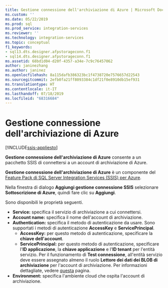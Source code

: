 ```yaml
---
title: Gestione connessione dell'archiviazione di Azure | Microsoft Docs
ms.custom: ''
ms.date: 05/22/2019
ms.prod: sql
ms.prod_service: integration-services
ms.reviewer: ''
ms.technology: integration-services
ms.topic: conceptual
f1_keywords:
- sql13.dts.designer.afpstorageconn.f1
- sql14.dts.designer.afpstorageconn.f1
ms.assetid: 68bd1d04-d20f-4357-a34e-7c9c76457062
author: janinezhang
ms.author: janinez
ms.openlocfilehash: 8a115dafb386323bc1f4738720e7576657d22543
ms.sourcegitcommit: 2efb0fa21ff8093384c1df21f0e8910db15ef931
ms.translationtype: HT
ms.contentlocale: it-IT
ms.lasthandoff: 07/18/2019
ms.locfileid: "68316684"
---
```

# <a name="azure-storage-connection-manager"></a>Gestione connessione dell'archiviazione di Azure

[!INCLUDE[ssis-appliesto](../../includes/ssis-appliesto-ssvrpluslinux-asdb-asdw-xxx.md)]

  **Gestione connessione dell'archiviazione di Azure** consente a un pacchetto SSIS di connettersi a un account di archiviazione di Azure.
   
 **Gestione connessione dell'archiviazione di Azure** è un componente del [Feature Pack di SQL Server Integration Services (SSIS) per Azure](../../integration-services/azure-feature-pack-for-integration-services-ssis.md). 
  
Nella finestra di dialogo **Aggiungi gestione connessione SSIS** selezionare **Sottoscrizione di Azure**, quindi fare clic su **Aggiungi**.  
  
Sono disponibili le proprietà seguenti.

- **Service:** specifica il servizio di archiviazione a cui connettersi.
- **Account name:** specifica il nome dell'account di archiviazione.
- **Authentication:** specifica il metodo di autenticazione da usare. Sono supportati i metodi di autenticazione **AccessKey** e **ServicePrincipal**.
    - **AccessKey:** per questo metodo di autenticazione, specificare la **chiave dell'account**.
    - **ServicePrincipal:** per questo metodo di autenticazione, specificare l'**ID applicazione**, la **chiave applicazione** e l'**ID tenant** per l'entità servizio.
      Per il funzionamento di **Test connessione**, all'entità servizio deve essere assegnato almeno il ruolo **Lettore dei dati dei BLOB di archiviazione** per l'account di archiviazione.
      Per informazioni dettagliate, vedere [questa](https://docs.microsoft.com/azure/storage/common/storage-auth-aad-rbac-portal#assign-rbac-roles-using-the-azure-portal) pagina.
- **Environment:** specifica l'ambiente cloud che ospita l'account di archiviazione.
